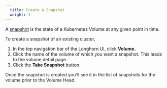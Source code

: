 ```yaml
---
  title: Create a Snapshot
  weight: 1
---
```


A [snapshot](../../concepts/#24-snapshots) is the state of a Kubernetes Volume at any given point in time. 

To create a snapshot of an existing cluster,

1. In the top navigation bar of the Longhorn UI, click **Volume.**
2. Click the name of the volume of which you want a snapshot. This leads to the volume detail page.
3. Click the **Take Snapshot** button

Once the snapshot is created you'll see it in the list of snapshots for the volume prior to the Volume Head.
